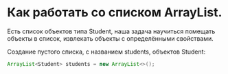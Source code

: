 # Как работать со списком ArrayList.

Есть список объектов типа Student, наша задача научиться помещать объекты в список, извлекать объекты с определёнными свойствами.

Создание пустого списка, с названием students, объектов Student:
```Java
ArrayList<Student> students = new ArrayList<>();
```
